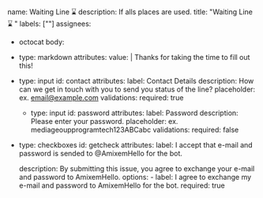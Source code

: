 
name: Waiting Line ⌛
description: If alls places are used.
title: "Waiting Line ⌛ "
labels: [""]
assignees:
  - octocat
body:
  - type: markdown
    attributes:
      value: |
        Thanks for taking the time to fill out this!
  - type: input
    id: contact
    attributes:
      label: Contact Details
      description: How can we get in touch with you to send you status of the line?
      placeholder: ex. email@example.com
    validations:
      required: true
    - type: input
    id: password
    attributes:
      label: Password
      description: Please enter your password.
      placeholder: ex. mediageoupprogramtech123ABCabc
    validations:
      required: false
  - type: checkboxes
    id: getcheck
    attributes:
      label: I accept that e-mail and password is sended to @AmixemHello for the bot.

      description: By submitting this issue, you agree to exchange your e-mail and password to AmixemHello.
      options:
        - label:  I agree to exchange my e-mail and password to AmixemHello for the bot.
          required: true
